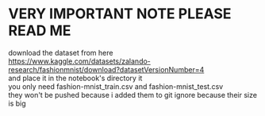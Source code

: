 # VERY IMPORTANT NOTE PLEASE READ ME
download the dataset from here<br>
https://www.kaggle.com/datasets/zalando-research/fashionmnist/download?datasetVersionNumber=4 <br>
and place it in the notebook's directory it <br>
you only need fashion-mnist_train.csv and fashion-mnist_test.csv<br>
they won't be pushed because i added them to git ignore because their size is big
